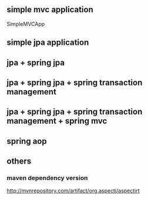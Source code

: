 ## simple mvc application
SimpleMVCApp

## simple jpa application

## jpa + spring jpa

## jpa + spring jpa + spring transaction management

## jpa + spring jpa + spring transaction management + spring mvc

## spring aop


## others
### maven dependency version
http://mvnrepository.com/artifact/org.aspectj/aspectjrt
